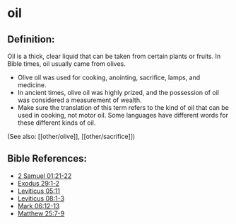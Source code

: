 # oil #

## Definition: ##

Oil is a thick, clear liquid that can be taken from certain plants or fruits. In Bible times, oil usually came from olives.

* Olive oil was used for cooking, anointing, sacrifice, lamps, and medicine.
* In ancient times, olive oil was highly prized, and the possession of oil was considered a measurement of wealth.
* Make sure the translation of this term refers to the kind of oil that can be used in cooking, not motor oil. Some languages have different words for these different kinds of oil.

(See also: [[other/olive]], [[other/sacrifice]])

## Bible References: ##

* [2 Samuel 01:21-22](en/tn/2sa/help/01/21)
* [Exodus 29:1-2](en/tn/exo/help/29/01)
* [Leviticus 05:11](en/tn/lev/help/05/11)
* [Leviticus 08:1-3](en/tn/lev/help/08/01)
* [Mark 06:12-13](en/tn/mrk/help/06/12)
* [Matthew 25:7-9](en/tn/mat/help/25/07)